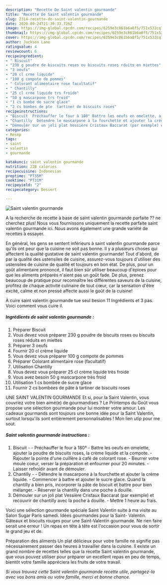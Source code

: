```yaml
---
description: "Recette De Saint valentin gourmande"
title: "Recette De Saint valentin gourmande"
slug: 2314-recette-de-saint-valentin-gourmande
date: 2020-09-24T21:39:33.726Z
image: https://img-global.cpcdn.com/recipes/6259e3c861b6a8f5/751x532cq70/saint-valentin-gourmande-photo-principale-de-la-recette.jpg
thumbnail: https://img-global.cpcdn.com/recipes/6259e3c861b6a8f5/751x532cq70/saint-valentin-gourmande-photo-principale-de-la-recette.jpg
cover: https://img-global.cpcdn.com/recipes/6259e3c861b6a8f5/751x532cq70/saint-valentin-gourmande-photo-principale-de-la-recette.jpg
author: Jackson Lane
ratingvalue: 4
reviewcount: 6
recipeingredient:
- " Biscuit"
- "230 g poudre de biscuits roses ou biscuits roses rduits en miettes"
- "3 oeufs"
- "20 cl crme liquide"
- "100 g compote de pommes"
- " Colorant alimentaire rose facultatif"
- " Chantilly"
- "25 cl crme liquide trs froide"
- "50 g mascarpone trs froid"
- "1 cs bombe de sucre glace"
- "2 cs bombes de pte  tartiner de biscuits roses"
recipeinstructions:
- "Biscuit  Préchauffer le four à 180° Battre les oeufs en omelette, ajouter la poudre de biscuits roses, la crème liquide et la compote. Rajouter la pointe d&#39;une cuillère à café de colorant rose. Beurrer votre moule coeur, verser la préparation et enfourner pour 20 minutes. Laisser refroidir avant de démouler."
- "Chantilly  Détendre le mascarpone à la fourchette et ajouter la crème liquide. Commencer à battre et ajouter le sucre glace. Quand la chantilly a bien pris, incorporer la pâte de biscuit et battre pour bien mélanger. Réserver la chantilly dans une poche à douille."
- "Démouler sur un joli plat Vessière Cristaux Baccarat (par exemple) et recouvrir de chantilly avec la poche à douille. Mettre 1 heure au frais."
categories:
- Resep
tags:
- saint
- valentin
- gourmande

katakunci: saint valentin gourmande 
nutrition: 228 calories
recipecuisine: Indonesian
preptime: "PT35M"
cooktime: "PT31M"
recipeyield: "2"
recipecategory: Dessert

---
```



![Saint valentin gourmande](https://img-global.cpcdn.com/recipes/6259e3c861b6a8f5/751x532cq70/saint-valentin-gourmande-photo-principale-de-la-recette.jpg)

A la recherche de recette à base de saint valentin gourmande parfaite ?? ne cherchez plus! Nous vous fournissons uniquement la recette parfaite saint valentin gourmande ici. Nous avons également une grande variété de recettes à essayer.

En général, les gens se sentent inférieurs à saint valentin gourmande parce qu'ils ont peur que la cuisine ne soit pas bonne. Il y a plusieurs choses qui affectent la qualité gustative de saint valentin gourmande! Tout d'abord, de par la qualité des ustensiles de cuisine, assurez-vous toujours d'utiliser des ustensiles de cuisine de qualité et toujours en bon état. De plus, pour un goût alimentaire prononcé, il faut bien sûr utiliser beaucoup d'épices pour que les aliments préparés n'aient pas un goût fade. De plus, prenez beaucoup de pratique pour reconnaître les différentes saveurs de la cuisine, profitez de chaque activité culinaire de tout cœur, car la sensation d'être excité, calme et non pressé affecte aussi le goût de la cuisine!

<!--inarticleads1-->

À cuire saint valentin gourmande tue seul besion 11 Ingrédients et 3 pas. Voici comment vous cuire il.

##### Ingrédients de saint valentin gourmande :

1. Préparer  Biscuit
1. Vous devez vous préparer 230 g poudre de biscuits roses ou biscuits roses réduits en miettes
1. Préparer 3 oeufs
1. Fournir 20 cl crème liquide
1. Vous devez vous préparer 100 g compote de pommes
1. Préparer  Colorant alimentaire rose (facultatif)
1. Utilisation  Chantilly
1. Vous devez vous préparer 25 cl crème liquide très froide
1. Vous avez besoin 50 g mascarpone très froid
1. Utilisation 1 cs bombée de sucre glace
1. Fournir 2 cs bombées de pâte à tartiner de biscuits roses


UNE SAINT VALENTIN GOURMANDE Et si, pour la Saint Valentin, vous couvriez votre bien aimé(e) de gourmandises ? Le Printemps du Goût vous propose une sélection gourmande pour lui montrer votre amour. Les cadeaux gourmands sont toujours une bonne idée pour la Saint Valentin, surtout lorsqu&#39;ils sont entièrement personnalisables ! Mon lien utip pour me sout. 

<!--inarticleads2-->

##### Saint valentin gourmande instructions :

1. Biscuit -  - Préchauffer le four à 180° - Battre les oeufs en omelette, ajouter la poudre de biscuits roses, la crème liquide et la compote. - Rajouter la pointe d&#39;une cuillère à café de colorant rose. - Beurrer votre moule coeur, verser la préparation et enfourner pour 20 minutes. - Laisser refroidir avant de démouler.
1. Chantilly -  - Détendre le mascarpone à la fourchette et ajouter la crème liquide. - Commencer à battre et ajouter le sucre glace. Quand la chantilly a bien pris, incorporer la pâte de biscuit et battre pour bien mélanger. - Réserver la chantilly dans une poche à douille.
1. Démouler sur un joli plat Vessière Cristaux Baccarat (par exemple) et recouvrir de chantilly avec la poche à douille. - Mettre 1 heure au frais.


Voici une sélection gourmande spéciale Saint Valentin suite à ma visite au Salon Sugar Paris samedi. Idées gourmandes pour la Saint- Valentin. Gâteaux et biscuits rouges pour une Saint-Valentin gourmande. Ne rien faire serait une erreur ! Un repas en tête à tête est l&#39;occasion pour vous de sortir le grand jeu et de. 

<!--inarticleads1-->

<p>
Préparation des aliments Un plat délicieux pour votre famille ne signifie pas nécessairement passer des heures à travailler dans la cuisine. Il existe un grand nombre de recettes telles que la recette Saint valentin gourmande, que vous pouvez utiliser pour préparer un excellent repas en peu de temps, bientôt votre famille appréciera les fruits de votre travail.
</p>

<p>
<i>Si vous trouvez cette Saint valentin gourmande recette utile, partagez-la avec vos bons amis ou votre famille, merci et bonne chance.</i>
</p>

